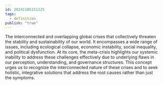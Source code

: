 ```yaml
---
id: 20241105151225
tags:
  - definition
publish: "true"
---
```

The interconnected and overlapping global crises that collectively threaten the stability and sustainability of our world. It encompasses a wide range of issues, including ecological collapse, economic instability, social inequality, and political dysfunction. At its core, the meta-crisis highlights our systemic inability to address these challenges effectively due to underlying flaws in our perception, understanding, and governance structures. This concept urges us to recognize the interconnected nature of these crises and to seek holistic, integrative solutions that address the root causes rather than just the symptoms.